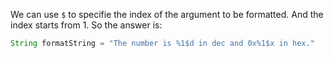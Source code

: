 We can use `$` to specifie the index of the argument to be formatted. And the index starts from 1. So the answer is:

```java
String formatString = "The number is %1$d in dec and 0x%1$x in hex."
```
